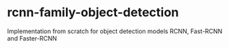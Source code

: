 # rcnn-family-object-detection
Implementation from scratch for object detection models RCNN, Fast-RCNN and Faster-RCNN
